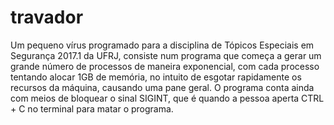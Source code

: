# travador
Um pequeno vírus programado para a disciplina de Tópicos Especiais em Segurança 2017.1 da UFRJ, consiste num programa que começa a gerar um grande número de processos de maneira exponencial, com cada processo tentando alocar 1GB de memória, no intuito de esgotar rapidamente os recursos da máquina, causando uma pane geral. O programa conta ainda com meios de bloquear o sinal SIGINT, que é quando a pessoa aperta CTRL + C no terminal para matar o programa.
